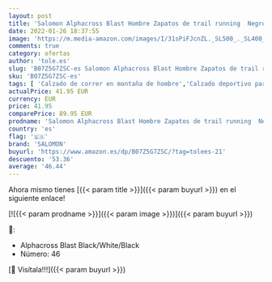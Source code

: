 ```yaml
---
layout: post
title: 'Salomon Alphacross Blast Hombre Zapatos de trail running  Negro  Black/White/Black   46 EU'
date: 2022-01-26 18:37:55
image: 'https://m.media-amazon.com/images/I/31sPiFJcnZL._SL500_._SL400_.jpg'
comments: true
category: ofertas
author: 'tole.es'
slug: 'B07Z5G7ZSC-es Salomon Alphacross Blast Hombre Zapatos de trail running...'
sku: 'B07Z5G7ZSC-es'
tags: [ 'Calzado de correr en montaña de hombre','Calzado deportivo para hombre','Calzados de running para hombre','Zapatillas y calzado deportivo para hombre','Zapatos','Zapatos para hombre','Zapatos y complementos','salomon','zapatos', ]
actualPrice: 41.95 EUR
currency: EUR
price: 41.95
comparePrice: 89.95 EUR
prodname: 'Salomon Alphacross Blast Hombre Zapatos de trail running  Negro  Black/White/Black   46 EU'
country: 'es'
flag: '🇪🇸'
brand: 'SALOMON'
buyurl: 'https://www.amazon.es/dp/B07Z5G7ZSC/?tag=tolees-21'
descuento: '53.36'
average: '46.44'
---
```


Ahora mismo tienes [{{< param title >}}]({{< param buyurl >}}) en el siguiente enlace!

[![{{< param prodname >}}]({{< param image >}})]({{< param buyurl >}})

🔎:

- Alphacross Blast Black/White/Black
- Número: 46

[🛒 Visítala!!!]({{< param buyurl >}})

